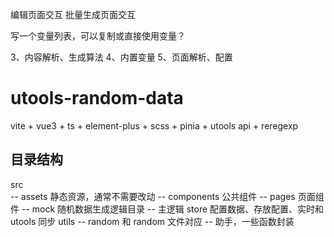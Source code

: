 编辑页面交互
批量生成页面交互

写一个变量列表，可以复制或直接使用变量？

3、内容解析、生成算法
4、内置变量
5、页面解析、配置

# utools-random-data

vite + vue3 + ts + element-plus + scss + pinia + utools api + reregexp

## 目录结构

src  
-- assets 静态资源，通常不需要改动
-- components 公共组件
-- pages 页面组件
-- mock 随机数据生成逻辑目录
-- 主逻辑
store 配置数据、存放配置、实时和 utools 同步
utils
-- random 和 random 文件对应
-- 助手，一些函数封装
